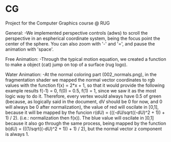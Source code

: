 # CG
Project for the Computer Graphics course @ RUG

General:
    -We implemented perspective controls (adws) to scroll the perspective in an espherical coordinate system, being the focus point the center of the sphere.  You can also zoom with '-' and '=', and pause the animation with 'space'.

Free Animation:
    -Through the typical motion equation, we created a function to make a object (cat) jump on top of a surface (rug logo).

Water Animation:
    -At the normal coloring part (002_normals.png), in the fragmentation shader we mapped the normal vector coordinates to rgb values with the function f(x) = 2*x + 1, so that it would provide the following example results f(-1) = 0, f(0) = 0.5, f(1) = 1, since we saw it as the most logic way to do it. Therefore, every vertex would always have 0.5 of green (because, as logically said in the document, dV should be 0 for now, and 0 will always be 0 after normalization), the value of red will oscilate in [0,1], because it will be mapped by the funcion r(dU) = (((-dU/sqrt((-dU)^2 + 1)) + 1) / 2). (i.e.: normalization then f(x)). The blue value will oscilate in ]0,1] because it also go through the same process, being mapped by the function b(dU) = (((1/sqrt((-dU)^2 + 1)) + 1) / 2), but the normal vector z component is always 1.
